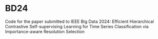 # BD24
Code for the paper submitted to IEEE Big Data 2024: Efficient Hierarchical Contrastive Self-supervising Learning for Time Series Classification via Importance-aware Resolution Selection
